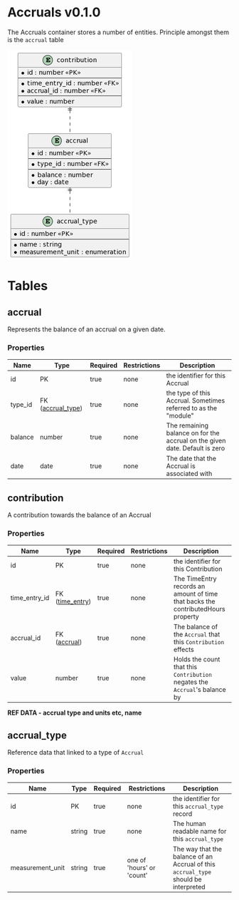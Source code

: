 <h1 id="accruals">Accruals v0.1.0</h1>

The Accruals container stores a number of entities. Principle amongst them is the `accrual` table

![storage-model.png](./images/storage-model.png)

# Tables

<h2 id="tocS_Accrual">accrual</h2>

Represents the balance of an accrual on a given date.

### Properties

|Name|Type|Required|Restrictions|Description|
|---|---|---|---|---|
|id|PK|true|none|the identifier for this Accrual|
|type_id|FK ([accrual_type](#tocS_Accrual_Type))|true|none|the type of this Accrual. Sometimes referred to as the "module"|
|balance|number|true|none|The remaining balance on for the accrual on the given date. Default is zero|
|date|date|true|none|The date that the Accrual is associated with|

<h2 id="tocS_Contribution">contribution</h2>

A contribution towards the balance of an Accrual

### Properties

|Name|Type|Required|Restrictions|Description|
|---|---|---|---|---|
|id|PK|true|none|the identifier for this Contribution|
|time_entry_id|FK ([time_entry](#tocS_TimeEntry))|true|none|The TimeEntry records an amount of time that backs the contributedHours property|
|accrual_id|FK ([accrual](#tocS_Accrual))|true|none|The balance of the `Accrual` that this `Contribution` effects|
|value|number|true|none|Holds the count that this `Contribution` negates the `Accrual`'s balance by|

**REF DATA - accrual type and units etc, name**
<h2 id="tocS_Accrual_Type">accrual_type</h2>

Reference data that linked to a type of `Accrual`

### Properties

|Name|Type|Required|Restrictions|Description|
|---|---|---|---|---|
|id|PK|true|none|the identifier for this `accrual_type` record|
|name|string|true|none|The human readable name for this `accrual_type` |
|measurement_unit|string|true|one of 'hours' or 'count'|The way that the balance of an Accrual of this `accrual_type` should be interpreted|
